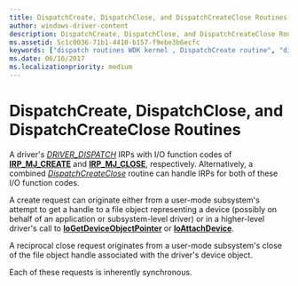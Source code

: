 ```yaml
---
title: DispatchCreate, DispatchClose, and DispatchCreateClose Routines
author: windows-driver-content
description: DispatchCreate, DispatchClose, and DispatchCreateClose Routines
ms.assetid: 5c1c0036-71b1-4410-b157-f9ebe3b6ecfc
keywords: ["dispatch routines WDK kernel , DispatchCreate routine", "dispatch routines WDK kernel , DispatchClose routine", "dispatch routines WDK kernel , DispatchCreateClose routine", "DispatchCreateClose routine", "DispatchClose routine", "DispatchCreate routine", "IRP_MJ_CREATE I/O function code", "IRP_MJ_CLOSE I/O function code", "create dispatch routines WDK kernel", "close dispatch routines WDK kernel"]
ms.date: 06/16/2017
ms.localizationpriority: medium
---
```


# DispatchCreate, DispatchClose, and DispatchCreateClose Routines





A driver's [*DRIVER_DISPATCH*](https://docs.microsoft.com/windows-hardware/drivers/ddi/content/wdm/nc-wdm-driver_dispatch) IRPs with I/O function codes of [**IRP\_MJ\_CREATE**](https://msdn.microsoft.com/library/windows/hardware/ff550729) and [**IRP\_MJ\_CLOSE**](https://msdn.microsoft.com/library/windows/hardware/ff550720), respectively. Alternatively, a combined [*DispatchCreateClose*](https://msdn.microsoft.com/library/windows/hardware/ff543270) routine can handle IRPs for both of these I/O function codes.

A create request can originate either from a user-mode subsystem's attempt to get a handle to a file object representing a device (possibly on behalf of an application or subsystem-level driver) or in a higher-level driver's call to [**IoGetDeviceObjectPointer**](https://msdn.microsoft.com/library/windows/hardware/ff549198) or [**IoAttachDevice**](https://msdn.microsoft.com/library/windows/hardware/ff548294).

A reciprocal close request originates from a user-mode subsystem's close of the file object handle associated with the driver's device object.

Each of these requests is inherently synchronous.

 

 




